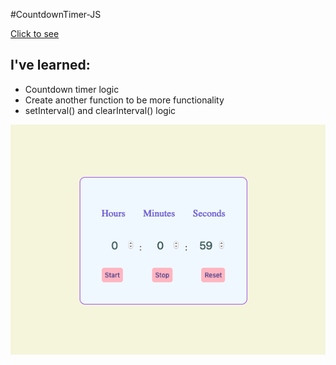 #CountdownTimer-JS

[Click to see](https://ayerdelen.github.io/countdown-timer/CountdownTimer-JS/)

## I've learned:

- Countdown timer logic
- Create another function to be more functionality
- setInterval() and clearInterval() logic

![.](ss.png)
